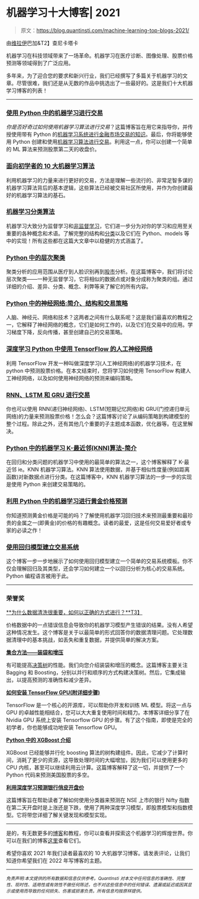 # 机器学习十大博客| 2021

> 原文：<https://blog.quantinsti.com/machine-learning-top-blogs-2021/>

由[维拉伊](https://www.linkedin.com/in/virajbhagat/)巴加&T2】查尼卡塔卡

机器学习在科技领域带来了一场革命。机器学习在医疗诊断、图像处理、股票价格预测等领域得到了广泛应用。

多年来，为了迎合您的要求和新兴行业，我们已经撰写了多篇关于机器学习的文章。尽管很难，我们还是从无数的作品中挑选出了一些最好的。这是我们十大机器学习博客的列表！

* * *

### [使用 Python 中的机器学习进行交易](/trading-using-machine-learning-python/)

*你是否好奇过如何使用机器学习算法进行交易*？这篇博客旨在用它来指导你，并传授使用带有 Python 的[机器学习系统进行金融市场交易的知识](https://quantra.quantinsti.com/course/python-machine-learning)。最后，你将能够使用 Python 创建和使用[机器学习算法进行交易](https://quantra.quantinsti.com/course/introduction-to-machine-learning-for-trading)。利用这一点，你可以创建一个简单的 ML 算法来预测股票第二天的收盘价。

### [面向初学者的 10 大机器学习算法](/top-10-machine-learning-algorithms-beginners/)

利用机器学习的力量来进行更好的交易，方法是理解一些流行的、非常足智多谋的机器学习算法背后的基本逻辑，这些算法已经被交易社区所使用，并作为你创建最好的机器学习算法的基石。

### [机器学习分类算法](/machine-learning-classification/)

机器学习大致分为监督学习和[非监督学习](https://quantra.quantinsti.com/course/unsupervised-learning-trading)，它们进一步分为对你的学习和应用至关重要的各种概念和术语。了解完整的结构和[分类](https://quantra.quantinsti.com/course/trading-machine-learning-classification-svm)以及它们在 Python、models 等中的实现！所有这些都在这篇大文章中以稳健的方式涵盖了。

### [Python 中的层次聚类](/hierarchical-clustering-python/)

聚类分析的应用范围从医疗到人脸识别再到[股市](https://quantra.quantinsti.com/course/getting-market-data)分析。在这篇博客中，我们将讨论层次聚类——一种无监督学习，它将相似的数据点或对象分成称为聚类的组。通过详细的介绍、差异、分类、概念、利弊等来了解它的所有内容。

### [Python 中的神经网络:简介、结构和交易策略](/neural-network-python/)

人脑、神经元、网络和技术？这两者之间有什么联系呢？这是我们最喜欢的教程之一，它解释了神经网络的概念，它们是如何工作的，以及它们在交易中的应用。学习梯度下降，反向传播，甚至创建自己的交易策略。

### [深度学习 Python 中使用 TensorFlow 的人工神经网络](/deep-learning-artificial-neural-network-tensorflow-python/)

利用 TensorFlow 开发一种叫做深度学习(人工神经网络)的机器学习技术，在 python 中预测股票价格。在本文结束时，您将学习如何使用 TensorFlow 构建人工神经网络，以及如何使用神经网络的预测来编码策略。

### [RNN、LSTM 和 GRU 进行交易](/rnn-lstm-gru-trading/)

你也可以使用 RNN(递归神经网络)、LSTM(短期记忆网络)和 GRU(门控递归单元网络)的力量来预测股票价格！怎么会？这篇博客讨论了从编码策略到构建模型的整个过程。除此之外，还有其他几个重要的子主题成本函数，优化器等。在这里解决。

### [Python 中的机器学习 K-最近邻(KNN)算法-简介](/machine-learning-k-nearest-neighbors-knn-algorithm-python/)

在回归和分类问题的机器学习中使用的最简单的算法之一，这个博客解释了 K-最近邻 ie。KNN 机器学习算法。KNN 算法使用数据，并基于相似性度量(例如距离函数)对新数据点进行分类。在这篇博客中，KNN 机器学习算法的一步一步的实现是使用 Python 来创建交易策略的。

### [利用 Python 中的机器学习进行黄金价格预测](/gold-price-prediction-using-machine-learning-python/)

你知道预测黄金价格是可能的吗？了解使用机器学习回归技术来预测最重要和最珍贵的金属之一(即黄金)的价格的有趣概念。读者的最爱，这是任何交易爱好者或专家的必读之作！

### [使用回归模型建立交易系统](/regression-trading-system/)

这个博客一步一步地展示了如何使用回归模型建立一个简单的交易系统模板。你不仅会理解回归及其类型，还会学习如何建立一个以回归分析为核心的交易系统。Python 编程语言被用于此。

* * *

### 荣誉奖

[**为什么数据清洗很重要，如何以正确的方式进行？**T3】](/data-cleaning/)

价格数据中的一点错误信息会导致你的机器学习模型产生错误的结果。没有人希望这种情况发生。这个博客是关于以最简单的形式回答你的数据清理问题。它处理数据清理中的基本挑战，如丢失和重复数据，并提供简单的解决方案。

[**集合方法——装袋和增压**](/ensemble-methods-bagging-boosting/)

有可能提高[决策树](https://quantra.quantinsti.com/course/decision-trees-analysis-trading-ernest-chan)的性能。我们向您介绍装袋和增压的概念。这篇博客主要关注 Bagging 和 Boosting，分别以并行和顺序的方式构建决策树。然后，它集成输出，以提高预测的准确性和减少差异。

[**如何安装 TensorFlow GPU(附详细步骤)**](/install-tensorflow-gpu/)

TensorFlow 是一个核心的开源库，可以帮助你开发和训练 ML 模型。将这一点与 GPU 的卓越性能相结合，您可以大大重复使用时间和精力。本博客详细分享了在 Nvidia GPU 系统上安装 Tensorflow GPU 的步骤。有了这个指南，即使是完全的初学者，你也能够成功地安装 Tensorflow GPU。

[**Python 中的 XGBoost 介绍**](/xgboost-python/)

XGBoost 已经能够并行化 boosting 算法的树构建组件。因此，它减少了计算时间，消耗了更少的资源，这导致处理时间的大幅增加，因为我们可以使用更多的 CPU 内核，甚至可以继续利用云计算。这篇博客解释了这一切，并提供了一个 Python 代码来预测美国股票的多空。

[**利用深度学习预测银行俏皮开盘价**](/predict-bank-nifty-open-price-deep-learning-epat-project-balamurugan/)

这篇博客旨在帮助读者了解如何使用分类器来预测在 NSE 上市的银行 Nifty 指数在第二天开盘时是上涨还是下跌，使用了两种深度学习模型，即股票模型和指数模型。它将带您详细了解关键发现和模型实现。

* * *

是的，有无数更多的[博客](/unconventional-guide-best-websites-quants/)和教程，你可以查看并探索这个机器学习的辉煌世界。你可以在我们的博客[这里](/tag/machine-learning/)查看它们。

希望你喜欢 2021 年我们读者最喜欢的 10 大机器学习博客。请发表评论，让我们知道你希望我们在 2022 年写博客的主题。

* * *

*<small>免责声明:本文提供的所有数据和信息仅供参考。QuantInsti 对本文中任何信息的准确性、完整性、现时性、适用性或有效性不做任何陈述，也不对这些信息中的任何错误、遗漏或延迟或因其显示或使用而导致的任何损失、伤害或损害负责。所有信息均按原样提供。</small>*